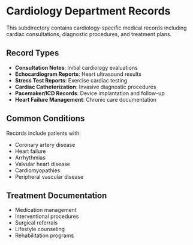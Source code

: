 # Cardiology Department Records

This subdirectory contains cardiology-specific medical records including cardiac consultations, diagnostic procedures, and treatment plans.

## Record Types

- **Consultation Notes**: Initial cardiology evaluations
- **Echocardiogram Reports**: Heart ultrasound results
- **Stress Test Reports**: Exercise cardiac testing
- **Cardiac Catheterization**: Invasive diagnostic procedures
- **Pacemaker/ICD Records**: Device implantation and follow-up
- **Heart Failure Management**: Chronic care documentation

## Common Conditions

Records include patients with:

- Coronary artery disease
- Heart failure
- Arrhythmias
- Valvular heart disease
- Cardiomyopathies
- Peripheral vascular disease

## Treatment Documentation

- Medication management
- Interventional procedures
- Surgical referrals
- Lifestyle counseling
- Rehabilitation programs